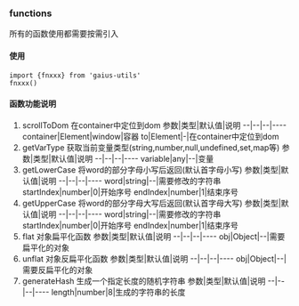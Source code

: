 ### functions
所有的函数使用都需要按需引入

#### 使用
```
import {fnxxx} from 'gaius-utils'
fnxxx()
```

#### 函数功能说明
1. scrollToDom 在container中定位到dom
   参数|类型|默认值|说明
   --|--|--|----
   container|Element|window|容器
   to|Element|-|在container中定位到dom
2. getVarType 获取当前变量类型(string,number,null,undefined,set,map等)
   参数|类型|默认值|说明
   --|--|--|----
   variable|any|--|变量
3. getLowerCase 将word的部分字母小写后返回(默认首字母小写)
    参数|类型|默认值|说明
    --|--|--|----
    word|string|--|需要修改的字符串
    startIndex|number|0|开始序号
    endIndex|number|1|结束序号
4. getUpperCase 将word的部分字母大写后返回(默认首字母大写)
   参数|类型|默认值|说明
    --|--|--|----
    word|string|--|需要修改的字符串
    startIndex|number|0|开始序号
    endIndex|number|1|结束序号
5. flat 对象扁平化函数
   参数|类型|默认值|说明
    --|--|--|----
    obj|Object|--|需要扁平化的对象
6. unflat 对象反扁平化函数
   参数|类型|默认值|说明
    --|--|--|----
    obj|Object|--|需要反扁平化的对象 
7. generateHash 生成一个指定长度的随机字符串
   参数|类型|默认值|说明
   --|--|--|----
   length|number|8|生成的字符串的长度   